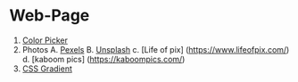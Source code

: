 # Web-Page

1. [Color Picker](https://www.google.com/search?q=color+picker&rlz=1C1JJTC_enIN996IN996&sxsrf=ALiCzsb88ebJdLYLEn3q6SFLuY_adUrfSw%3A1660585025431&ei=QYT6YsP8GaSQ4-EP8cmCiAY&ved=0ahUKEwiDob2kscn5AhUkyDgGHfGkAGEQ4dUDCA8&oq=color+picker&gs_lcp=Cgdnd3Mtd2l6EAwyBwgAEEcQsAMyBwgAEEcQsAMyBwgAEEcQsAMyBwgAEEcQsAMyBwgAEEcQsAMyBwgAEEcQsAMyBwgAEEcQsAMyBwgAEEcQsAMyBwgAELADEEMyBwgAELADEEMyBwgAELADEEMyBwgAELADEEMyCggAEOQCELADGAEyCggAEOQCELADGAEyCggAEOQCELADGAEyDwguENQCEMgDELADEEMYAjIPCC4Q1AIQyAMQsAMQQxgCMg8ILhDUAhDIAxCwAxBDGAJKBAhBGABKBAhGGAFQAFgAYJ0QaAFwAXgAgAEAiAEAkgEAmAEAyAESwAEB2gEGCAEQARgJ2gEGCAIQARgI&sclient=gws-wiz)
2. Photos
  A. [Pexels](https://www.pexels.com/)
  B. [Unsplash](https://unsplash.com/)
  c. [Life of pix] (https://www.lifeofpix.com/)
  d. [kaboom pics] (https://kaboompics.com/)
3. [CSS Gradient](https://cssgradient.io/) 

